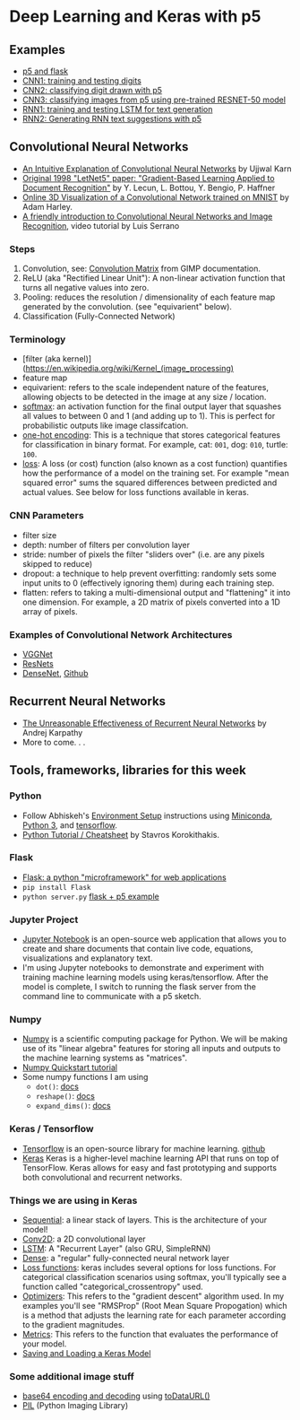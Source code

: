 # Deep Learning and Keras with p5

## Examples
* [p5 and flask](https://github.com/shiffman/NOC-S17-2-Intelligence-Learning/tree/master/week5-cnn-rnn-tensorflow/01_simple_flask_p5)
* [CNN1: training and testing digits](https://github.com/shiffman/NOC-S17-2-Intelligence-Learning/tree/master/week5-cnn-rnn-tensorflow/02a_cnn_keras)
* [CNN2: classifying digit drawn with p5](https://github.com/shiffman/NOC-S17-2-Intelligence-Learning/tree/master/week5-cnn-rnn-tensorflow/02b_cnn_flask_p5)
* [CNN3: classifying images from p5 using pre-trained RESNET-50 model](https://github.com/shiffman/NOC-S17-2-Intelligence-Learning/tree/master/week5-cnn-rnn-tensorflow/03_resnet50_flask_p5)
* [RNN1: training and testing LSTM for text generation](https://github.com/shiffman/NOC-S17-2-Intelligence-Learning/tree/master/week5-cnn-rnn-tensorflow/04a_rnn_keras)
* [RNN2: Generating RNN text suggestions with p5](https://github.com/shiffman/NOC-S17-2-Intelligence-Learning/tree/master/week5-cnn-rnn-tensorflow/04b_rnn_flask_js)

## Convolutional Neural Networks
* [An Intuitive Explanation of Convolutional Neural Networks](https://ujjwalkarn.me/2016/08/11/intuitive-explanation-convnets/) by Ujjwal Karn
* [Original 1998 "LetNet5" paper: "Gradient-Based Learning Applied to Document Recognition"](http://yann.lecun.com/exdb/publis/pdf/lecun-01a.pdf) by Y. Lecun, L. Bottou, Y. Bengio, P. Haffner
* [Online 3D Visualization of a Convolutional Network trained on MNIST](http://scs.ryerson.ca/~aharley/vis/conv/flat.html) by Adam Harley.
* [A friendly introduction to Convolutional Neural Networks and Image Recognition](https://www.youtube.com/watch?v=2-Ol7ZB0MmU&feature=youtu.be), video tutorial by Luis Serrano

### Steps
1. Convolution, see: [Convolution Matrix](https://docs.gimp.org/en/plug-in-convmatrix.html) from GIMP documentation.
2. ReLU (aka "Rectified Linear Unit"): A non-linear activation function that turns all negative values into zero.
3. Pooling: reduces the resolution / dimensionality of each feature map generated by the convolution. (see "equivarient" below).
4. Classification (Fully-Connected Network)

### Terminology
  * [filter (aka kernel)](https://en.wikipedia.org/wiki/Kernel_(image_processing)
  * feature map
  * equivarient: refers to the scale independent nature of the features, allowing objects to be detected in the image at any size / location.
  * [softmax](http://cs231n.github.io/linear-classify/#softmax): an activation function for the final output layer that squashes all values to between 0 and 1 (and adding up to 1). This is perfect for probabilistic outputs like image classifcation.
  * [one-hot encoding](https://en.wikipedia.org/wiki/One-hot): This is a technique that stores categorical features for classification in binary format. For example, cat: `001`, dog: `010`, turtle: `100`.
  * [loss](https://github.com/shiffman/NOC-S17-2-Intelligence-Learning/wiki/Glossary:-Machine-learning#loss-function): A loss (or cost) function (also known as a cost function) quantifies how the performance of a model on the training set. For example "mean squared error" sums the squared differences between predicted and actual values. See below for loss functions available in keras.

### CNN Parameters
* filter size
* depth: number of filters per convolution layer
* stride: number of pixels the filter "sliders over" (i.e. are any pixels skipped to reduce)
* dropout: a technique to help prevent overfitting: randomly sets some input units to 0 (effectively ignoring them) during each training step.
* flatten: refers to taking a multi-dimensional output and "flattening" it into one dimension. For example, a 2D matrix of pixels converted into a 1D array of pixels.

### Examples of Convolutional Network Architectures
* [VGGNet](http://www.robots.ox.ac.uk/~vgg/research/very_deep/)
* [ResNets](https://arxiv.org/abs/1512.03385)
* [DenseNet](https://arxiv.org/abs/1608.06993), [Github](https://github.com/liuzhuang13/DenseNet)

## Recurrent Neural Networks
* [The Unreasonable Effectiveness of Recurrent Neural Networks](http://karpathy.github.io/2015/05/21/rnn-effectiveness/) by Andrej Karpathy
* More to come. . .

## Tools, frameworks, libraries for this week

### Python
* Follow Abhiskeh's [Environment Setup](https://github.com/shekit/machine-learning-demystified/blob/master/README.md) instructions using [Miniconda](https://conda.io/miniconda.html), [Python 3](https://www.python.org/), and [tensorflow](https://www.tensorflow.org/).
* [Python Tutorial / Cheatsheet](https://www.stavros.io/tutorials/python/) by Stavros Korokithakis.

### Flask
* [Flask: a python "microframework" for web applications](http://flask.pocoo.org/)
* `pip install Flask`
* `python server.py` [flask + p5 example](https://github.com/shiffman/NOC-S17-2-Intelligence-Learning/tree/master/week5-cnn-rnn-tensorflow/01_simple_flask_p5)

### Jupyter Project
* [Jupyter Notebook](http://jupyter.org/) is an open-source web application that allows you to create and share documents that contain live code, equations, visualizations and explanatory text.
* I'm using Jupyter notebooks to demonstrate and experiment with training machine learning models using keras/tensorflow. After the model is complete, I switch to running the flask server from the command line to communicate with a p5 sketch.

### Numpy
* [Numpy](http://www.numpy.org/) is a scientific computing package for Python. We will be making use of its "linear algebra" features for storing all inputs and outputs to the machine learning systems as "matrices".
* [Numpy Quickstart tutorial](https://docs.scipy.org/doc/numpy-dev/user/quickstart.html)
* Some numpy functions I am using
  * `dot()`: [docs](https://docs.scipy.org/doc/numpy/reference/generated/numpy.dot.html)
  * `reshape()`: [docs](https://docs.scipy.org/doc/numpy/reference/generated/numpy.reshape.html)
  * `expand_dims()`: [docs](https://docs.scipy.org/doc/numpy/reference/generated/numpy.expand_dims.html)

### Keras / Tensorflow
* [Tensorflow](https://www.tensorflow.org/) is an open-source library for machine learning. [github](https://github.com/tensorflow/)
* [Keras](https://keras.io/) Keras is a higher-level machine learning API that runs on top of TensorFlow. Keras allows for easy and fast prototyping and supports both convolutional and recurrent networks.

### Things we are using in Keras
* [Sequential](https://keras.io/models/sequential/): a linear stack of layers. This is the architecture of your model!
* [Conv2D](https://keras.io/layers/convolutional/): a 2D convolutional layer
* [LSTM](https://keras.io/layers/recurrent/): A "Recurrent Layer" (also GRU, SimpleRNN)
* [Dense](https://keras.io/layers/core/): a "regular" fully-connected neural network layer
* [Loss functions](https://keras.io/losses/): keras includes several options for loss functions. For categorical classification scenarios using softmax, you'll typically see a function called "categorical_crossentropy" used.
* [Optimizers](https://keras.io/optimizers/): This refers to the "gradient descent" algorithm used. In my examples you'll see "RMSProp" (Root Mean Square Propogation) which is a method that adjusts the learning rate for each parameter according to the gradient magnitudes.
* [Metrics](https://keras.io/metrics/): This refers to the function that evaluates the performance of your model.
* [Saving and Loading a Keras Model](https://keras.io/getting-started/faq/#how-can-i-save-a-keras-model)

### Some additional image stuff
* [base64 encoding and decoding](https://developer.mozilla.org/en-US/docs/Web/API/WindowBase64/Base64_encoding_and_decoding) using [toDataURL()](https://developer.mozilla.org/en-US/docs/Web/API/HTMLCanvasElement/toDataURL)
* [PIL](https://pypi.python.org/pypi/PIL) (Python Imaging Library)
